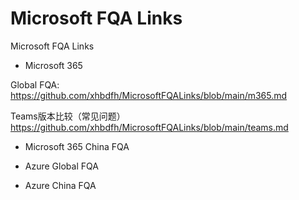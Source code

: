 # Microsoft FQA Links
Microsoft FQA Links


* Microsoft 365

Global FQA:  https://github.com/xhbdfh/MicrosoftFQALinks/blob/main/m365.md

Teams版本比较（常见问题） https://github.com/xhbdfh/MicrosoftFQALinks/blob/main/teams.md



* Microsoft 365 China FQA



* Azure Global FQA




* Azure China FQA
